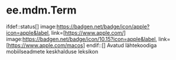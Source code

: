 # ee.mdm.Term

ifdef::status[]
image:https://badgen.net/badge/icon/apple?icon=apple&label, link=[https://www.apple.com/]
image:https://badgen.net/badge/icon/10.15?icon=apple&label, link=[https://www.apple.com/macos]
endif::[]
Avatud lähtekoodiga mobiilseadmete keskhalduse leksikon
